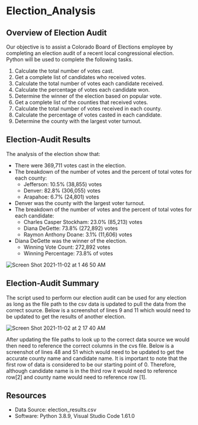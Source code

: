 # Election_Analysis

## Overview of Election Audit 
Our objective is to assist a Colorado Board of Elections employee by completing an election audit of a recent local congressional election. Python will be used to complete the following tasks. 

1. Calculate the total number of votes cast.
2. Get a complete list of candidates who received votes. 
3. Calculate the total number of votes each candidate received.
4. Calculate the percentage of votes each candidate won.
5. Determine the winner of the election based on popular vote.
6. Get a complete list of the counties that received votes.
7. Calculate the total number of votes received in each county.
8. Calculate the percentage of votes casted in each candidate.
9. Determine the county with the largest voter turnout.

## Election-Audit Results
The analysis of the election show that: 
- There were 369,711 votes cast in the election.
- The breakdown of the number of votes and the percent of total votes for each county:
 	- Jefferson: 10.5% (38,855) votes 
 	- Denver: 82.8% (306,055) votes
 	- Arapahoe: 6.7% (24,801) votes
- Denver was the county with the largest voter turnout.
- The breakdown of the number of votes and the percent of total votes for each candidate:
 	- Charles Casper Stockham: 23.0% (85,213) votes 
	- Diana DeGette: 73.8% (272,892) votes
 	- Raymon Anthony Doane: 3.1% (11,606) votes
- Diana DeGette was the winner of the election. 
	- Winning Vote Count: 272,892 votes 
	- Winning Percentage: 73.8% of votes
	
![Screen Shot 2021-11-02 at 1 46 50 AM](https://user-images.githubusercontent.com/91925639/139793018-4f60e06d-a710-4229-9b09-de3a73540307.png)

## Election-Audit Summary
The script used to perform our election audit can be used for any election as long as the file path to the csv data is updated to pull the data from the correct source. Below is a screenshot of lines 9 and 11 which would need to be updated to get the results of another election.

![Screen Shot 2021-11-02 at 2 17 40 AM](https://user-images.githubusercontent.com/91925639/139795791-3f358a62-6c84-4141-9607-bf79c82d6092.png)

After updating the file paths to look up to the correct data source we would then need to reference the correct columns in the cvs file. Below is a screenshot of lines 48 and 51 which would need to be updated to get the accurate county name and candidate name. It is important to note that the first row of data is considered to be our starting point of 0. Therefore, although candidate name is in the third row it would need to reference row[2] and county name would need to reference row [1]. 



## Resources
- Data Source: election_results.csv
- Software: Python 3.8.9, Visual Studio Code 1.61.0

